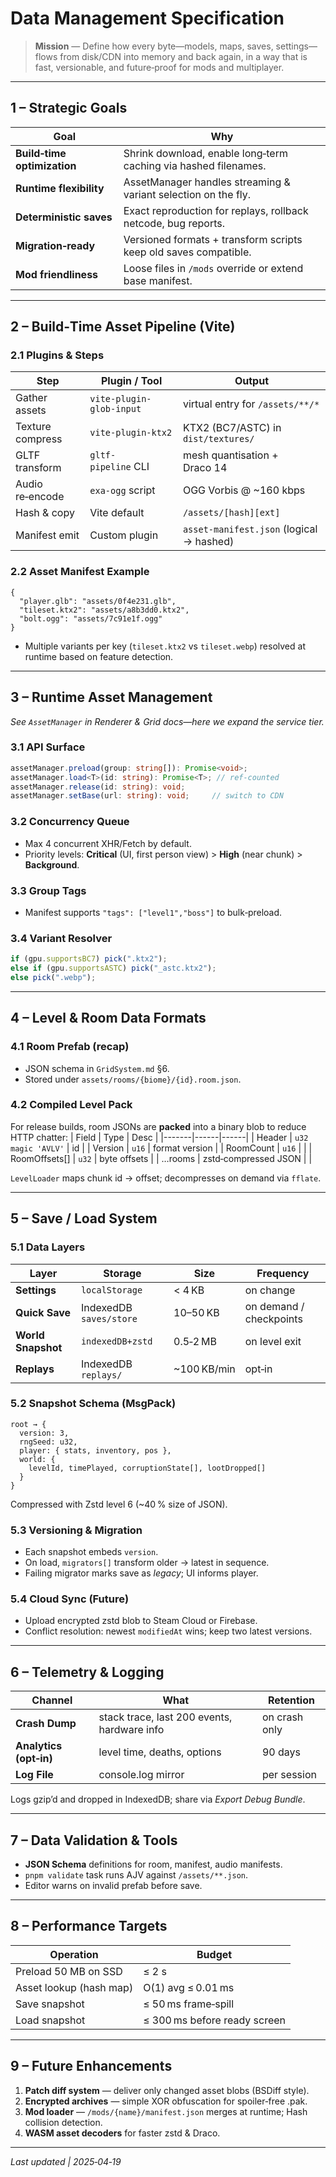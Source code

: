 # Data Management Specification

> **Mission** — Define how every byte—models, maps, saves, settings—flows from disk/CDN into memory and back again, in a way that is fast, versionable, and future‑proof for mods and multiplayer.

---

## 1 – Strategic Goals
| Goal | Why |
|------|-----|
| **Build‑time optimization** | Shrink download, enable long‑term caching via hashed filenames. |
| **Runtime flexibility** | AssetManager handles streaming & variant selection on the fly. |
| **Deterministic saves** | Exact reproduction for replays, rollback netcode, bug reports. |
| **Migration‑ready** | Versioned formats + transform scripts keep old saves compatible. |
| **Mod friendliness** | Loose files in `/mods` override or extend base manifest. |

---

## 2 – Build‑Time Asset Pipeline (Vite)
### 2.1 Plugins & Steps
| Step | Plugin / Tool | Output |
|------|---------------|--------|
| Gather assets | `vite-plugin-glob-input` | virtual entry for `/assets/**/*` |
| Texture compress | `vite-plugin-ktx2` | KTX2 (BC7/ASTC) in `dist/textures/` |
| GLTF transform | `gltf-pipeline` CLI | mesh quantisation + Draco 14 | .glb |
| Audio re‑encode | `exa-ogg` script | OGG Vorbis @ ~160 kbps |
| Hash & copy | Vite default | `/assets/[hash][ext]` |
| Manifest emit | Custom plugin | `asset‑manifest.json` (logical → hashed) |

### 2.2 Asset Manifest Example
```jsonc
{
  "player.glb": "assets/0f4e231.glb",
  "tileset.ktx2": "assets/a8b3dd0.ktx2",
  "bolt.ogg": "assets/7c91e1f.ogg"
}
```
- Multiple variants per key (`tileset.ktx2` vs `tileset.webp`) resolved at runtime based on feature detection.

---

## 3 – Runtime Asset Management
*See `AssetManager` in Renderer & Grid docs—here we expand the service tier.*

### 3.1 API Surface
```ts
assetManager.preload(group: string[]): Promise<void>;
assetManager.load<T>(id: string): Promise<T>; // ref‑counted
assetManager.release(id: string): void;
assetManager.setBase(url: string): void;     // switch to CDN
```

### 3.2 Concurrency Queue
- Max 4 concurrent XHR/Fetch by default.
- Priority levels: **Critical** (UI, first person view) > **High** (near chunk) > **Background**.

### 3.3 Group Tags
- Manifest supports `"tags": ["level1","boss"]` to bulk‑preload.

### 3.4 Variant Resolver
```ts
if (gpu.supportsBC7) pick(".ktx2");
else if (gpu.supportsASTC) pick("_astc.ktx2");
else pick(".webp");
```

---

## 4 – Level & Room Data Formats
### 4.1 Room Prefab (recap)
- JSON schema in `GridSystem.md` §6.
- Stored under `assets/rooms/{biome}/{id}.room.json`.

### 4.2 Compiled Level Pack
For release builds, room JSONs are **packed** into a binary blob to reduce HTTP chatter:
| Field | Type | Desc |
|-------|------|------|
| Header | `u32 magic 'AVLV'` | id |
| Version | `u16` | format version |
| RoomCount | `u16` | |
| RoomOffsets[] | `u32` | byte offsets |
| …rooms | zstd‑compressed JSON | |

`LevelLoader` maps chunk id → offset; decompresses on demand via `fflate`.

---

## 5 – Save / Load System
### 5.1 Data Layers
| Layer | Storage | Size | Frequency |
|-------|---------|------|-----------|
| **Settings** | `localStorage` | < 4 KB | on change |
| **Quick Save** | IndexedDB `saves/store` | 10–50 KB | on demand / checkpoints |
| **World Snapshot** | `indexedDB+zstd` | 0.5‑2 MB | on level exit |
| **Replays** | IndexedDB `replays/` | ~100 KB/min | opt‑in |

### 5.2 Snapshot Schema (MsgPack)
```
root → {
  version: 3,
  rngSeed: u32,
  player: { stats, inventory, pos },
  world: {
    levelId, timePlayed, corruptionState[], lootDropped[]
  }
}
```
Compressed with Zstd level 6 (~40 % size of JSON).

### 5.3 Versioning & Migration
- Each snapshot embeds `version`.
- On load, `migrators[]` transform older → latest in sequence.
- Failing migrator marks save as *legacy*; UI informs player.

### 5.4 Cloud Sync (Future)
- Upload encrypted zstd blob to Steam Cloud or Firebase.
- Conflict resolution: newest `modifiedAt` wins; keep two latest versions.

---

## 6 – Telemetry & Logging
| Channel | What | Retention |
|---------|------|-----------|
| **Crash Dump** | stack trace, last 200 events, hardware info | on crash only |
| **Analytics (opt‑in)** | level time, deaths, options | 90 days |
| **Log File** | console.log mirror | per session |

Logs gzip’d and dropped in IndexedDB; share via *Export Debug Bundle*.

---

## 7 – Data Validation & Tools
- **JSON Schema** definitions for room, manifest, audio manifests.
- `pnpm validate` task runs AJV against `/assets/**.json`.
- Editor warns on invalid prefab before save.

---

## 8 – Performance Targets
| Operation | Budget |
|-----------|--------|
| Preload 50 MB on SSD | ≤ 2 s |
| Asset lookup (hash map) | O(1) avg ≤ 0.01 ms |
| Save snapshot | ≤ 50 ms frame‑spill |
| Load snapshot | ≤ 300 ms before ready screen |

---

## 9 – Future Enhancements
1. **Patch diff system** — deliver only changed asset blobs (BSDiff style).
2. **Encrypted archives** — simple XOR obfuscation for spoiler‑free .pak.
3. **Mod loader** — `/mods/{name}/manifest.json` merges at runtime; Hash collision detection.
4. **WASM asset decoders** for faster zstd & Draco.

---

*Last updated | 2025‑04‑19*

